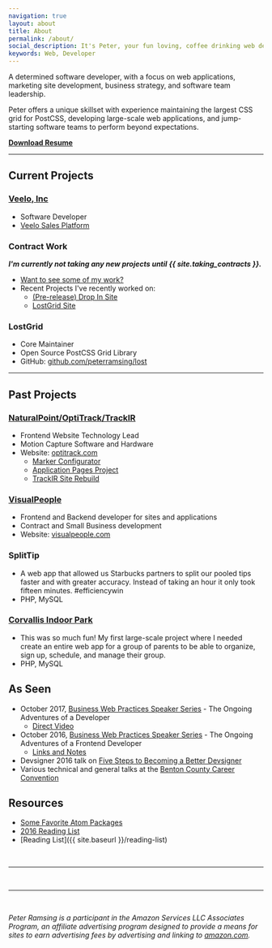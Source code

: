 ```yaml
---
navigation: true
layout: about
title: About
permalink: /about/
social_description: It's Peter, your fun loving, coffee drinking web developer.
keywords: Web, Developer
---
```


A determined software developer, with a focus on web applications, marketing site development, business strategy, and software team leadership.

Peter offers a unique skillset with experience maintaining the largest CSS grid for PostCSS, developing large-scale web applications, and jump-starting software teams to perform beyond expectations.

[**Download Resume**](/static/peter-ramsing-resume.pdf)

---

## Current Projects

### [Veelo, Inc](http://veeloinc.com/)
* Software Developer
* <a href="http://veeloinc.com/blog/new-veelo-sales-performance-platform-launches/" rel="nofollow" target="_blank">Veelo Sales Platform</a>

### Contract Work
**_I'm currently not taking any new projects until  {{ site.taking_contracts }}._**
* <a href="{{ site.baseurl }}/my-work">Want to see some of my work?</a>
* Recent Projects I've recently worked on:
  * <a href="http://peter.coffee/drop-in-marketing-site/" rel="nofollow" target="_blank">(Pre-release) Drop In Site</a>
  * <a href="http://lostgrid.org/" rel="nofollow" target="_blank">LostGrid Site</a>

### LostGrid
* Core Maintainer
* Open Source PostCSS Grid Library
* GitHub: [github.com/peterramsing/lost](https://github.com/peterramsing/lost)

---

## Past Projects

### <a href="https://www.naturalpoint.com" rel="nofollow" target="_blank">NaturalPoint/OptiTrack/TrackIR</a>
* Frontend Website Technology Lead
* Motion Capture Software and Hardware
* Website: <a href="https://www.optitrack.com/" rel="nofollow" target="_blank">optitrack.com</a>
  * <a href="https://www.optitrack.com/products/motion-capture-markers/configurator/" rel="nofollow" target="_blank">Marker Configurator</a>
  * <a href="https://www.optitrack.com/applications/" rel="nofollow" target="_blank">Application Pages Project</a>
  * <a href="https://www.naturalpoint.com/trackir/" rel="nofollow" target="_blank">TrackIR Site Rebuild</a>

### [VisualPeople](https://www.visualpeople.com/)
  * Frontend and Backend developer for sites and applications
  * Contract and Small Business development
  * Website: [visualpeople.com](https://www.visualpeople.com/)

### SplitTip
  * A web app that allowed us Starbucks partners to split our pooled tips faster and with greater accuracy. Instead of taking an hour it only took fifteen minutes. #efficiencywin
  * PHP, MySQL

### [Corvallis Indoor Park](https://corvallisindoorpark.org)
  * This was so much fun! My first large-scale project where I needed create an entire web app for a group of parents to be able to organize, sign up, schedule, and manage their group.
  * PHP, MySQL


## As Seen
* October 2017, [Business Web Practices Speaker Series](https://bruceelgort.com/business-web-practices-speaker-series-2017/) - The Ongoing Adventures of a Developer
  * [Direct Video](https://youtu.be/soRJZjw9hso)
* October 2016, [Business Web Practices Speaker Series](https://bruceelgort.com/fall-2016-business-web-practices-speaker-series/) - The Ongoing Adventures of a Frontend Developer
  * [Links and Notes](/the-ongoing-adventures-of-a-frontend-developer)
* Devsigner 2016 talk on [Five Steps to Becoming a Better Devsigner](/devsigner2016)
* Various technical and general talks at the [Benton County Career Convention](https://bentoncountyhscc.com)


## Resources
* [Some Favorite Atom Packages](https://gist.github.com/peterramsing/37fb6c981f89b59ac840c9a675b06fb0)
* [2016 Reading List](https://github.com/peterramsing/planning-goals/blob/master/reading/2016-articles.md)
* [Reading List]({{ site.baseurl }}/reading-list)

<br/>
<hr/>
<br/>
<span class="contacticon center">
	<a href="mailto:hi@peterramsing.com"><i class="fa fa-envelope-square"></i></a>
	<a href="https://github.com/peterramsing"><i class="fa fa-github-square"></i></a>
	<a href="https://linkedin.com/in/peterramsing"><i class="fa fa-linkedin-square"></i></a>
	<a href="http://instagram.com/peterramsing"><i class="fa fa-instagram"></i></a>
	<a href="https://twitter.com/peterramsing"><i class="fa fa-twitter-square"></i></a>
</span>


<hr/>
<br/>
<div id="amazon-affiliate">
  <p>
    <em>Peter Ramsing is a participant in the Amazon Services LLC Associates Program, an affiliate advertising program designed to provide a means for sites to earn advertising fees by advertising and linking to <a href="https://www.amazon.com/">amazon.com</a>.</em>
  </p>
</div>
